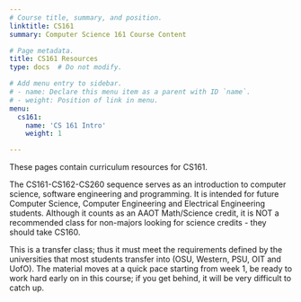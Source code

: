 ```yaml
---
# Course title, summary, and position.
linktitle: CS161
summary: Computer Science 161 Course Content

# Page metadata.
title: CS161 Resources
type: docs  # Do not modify.

# Add menu entry to sidebar.
# - name: Declare this menu item as a parent with ID `name`.
# - weight: Position of link in menu.
menu:
  cs161:
    name: 'CS 161 Intro'
    weight: 1

---
```


These pages contain curriculum resources for CS161.

The CS161-CS162-CS260 sequence serves as an introduction to computer science, software
engineering and programming. It is intended for future Computer Science, Computer Engineering
and Electrical Engineering students. Although it counts as an AAOT Math/Science credit, it is
NOT a recommended class for non-majors looking for science credits - they should take CS160.

This is a transfer class; thus it must meet the requirements defined by the universities that
most students transfer into (OSU, Western, PSU, OIT and UofO). The material moves at a quick
pace starting from week 1, be ready to work hard early on in this course; if you get behind,
it will be very difficult to catch up.
